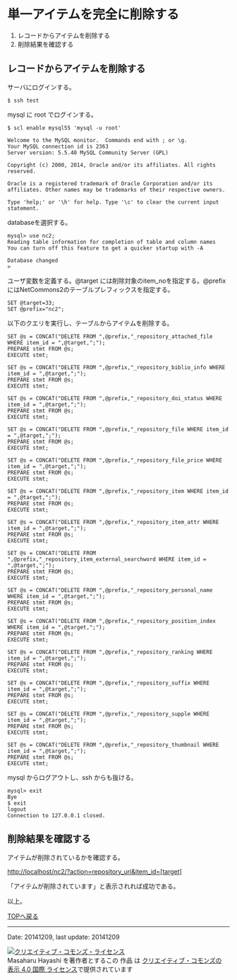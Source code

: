 # 単一アイテムを完全に削除する

1. レコードからアイテムを削除する
2. 削除結果を確認する

## <a name="sec1"/>レコードからアイテムを削除する

サーバにログインする。
    
    $ ssh test
    
mysql に root でログインする。
    
    $ scl enable mysql55 'mysql -u root'

    Welcome to the MySQL monitor.  Commands end with ; or \g.
    Your MySQL connection id is 2363
    Server version: 5.5.40 MySQL Community Server (GPL)

    Copyright (c) 2000, 2014, Oracle and/or its affiliates. All rights reserved.

    Oracle is a registered trademark of Oracle Corporation and/or its affiliates. Other names may be trademarks of their respective owners.

    Type 'help;' or '\h' for help. Type '\c' to clear the current input statement.

databaseを選択する。
    
    mysql> use nc2;
    Reading table information for completion of table and column names
    You can turn off this feature to get a quicker startup with -A

    Database changed
    >

ユーザ変数を定義する。@target には削除対象のitem_noを指定する。@prefix にはNetCommons2のテーブルプレフィックスを指定する。

    SET @target=33;
    SET @prefix="nc2";

以下のクエリを実行し、テーブルからアイテムを削除する。

    SET @s = CONCAT("DELETE FROM ",@prefix,"_repository_attached_file WHERE item_id = ",@target,";");
    PREPARE stmt FROM @s;
    EXECUTE stmt;

    SET @s = CONCAT("DELETE FROM ",@prefix,"_repository_biblio_info WHERE item_id = ",@target,";");
    PREPARE stmt FROM @s;
    EXECUTE stmt;
    
    SET @s = CONCAT("DELETE FROM ",@prefix,"_repository_doi_status WHERE item_id = ",@target,";");
    PREPARE stmt FROM @s;
    EXECUTE stmt;
    
    SET @s = CONCAT("DELETE FROM ",@prefix,"_repository_file WHERE item_id = ",@target,";");
    PREPARE stmt FROM @s;
    EXECUTE stmt;
    
    SET @s = CONCAT("DELETE FROM ",@prefix,"_repository_file_price WHERE item_id = ",@target,";");
    PREPARE stmt FROM @s;
    EXECUTE stmt;
    
	SET @s = CONCAT("DELETE FROM ",@prefix,"_repository_item WHERE item_id = ",@target,";");
    PREPARE stmt FROM @s;
    EXECUTE stmt;
    
    SET @s = CONCAT("DELETE FROM ",@prefix,"_repository_item_attr WHERE item_id = ",@target,";");
    PREPARE stmt FROM @s;
    EXECUTE stmt;
    
    SET @s = CONCAT("DELETE FROM ",@prefix,"_repository_item_external_searchword WHERE item_id = ",@target,";");
    PREPARE stmt FROM @s;
    EXECUTE stmt;

    SET @s = CONCAT("DELETE FROM ",@prefix,"_repository_personal_name WHERE item_id = ",@target,";");
    PREPARE stmt FROM @s;
    EXECUTE stmt;
    
    SET @s = CONCAT("DELETE FROM ",@prefix,"_repository_position_index WHERE item_id = ",@target,";");
    PREPARE stmt FROM @s;
    EXECUTE stmt;
    
    SET @s = CONCAT("DELETE FROM ",@prefix,"_repository_ranking WHERE item_id = ",@target,";");
    PREPARE stmt FROM @s;
    EXECUTE stmt;
    
    SET @s = CONCAT("DELETE FROM ",@prefix,"_repository_suffix WHERE item_id = ",@target,";");
    PREPARE stmt FROM @s;
    EXECUTE stmt;
    
    SET @s = CONCAT("DELETE FROM ",@prefix,"_repository_supple WHERE item_id = ",@target,";");
    PREPARE stmt FROM @s;
    EXECUTE stmt;
    
    SET @s = CONCAT("DELETE FROM ",@prefix,"_repository_thumbnail WHERE item_id = ",@target,";");
    PREPARE stmt FROM @s;
    EXECUTE stmt;

mysql からログアウトし、ssh からも抜ける。

    mysql> exit
    Bye
    $ exit
    logout
    Connection to 127.0.0.1 closed.


## <a name="sec2"/>削除結果を確認する

アイテムが削除されているかを確認する。

[http://localhost/nc2/?action=repository_uri&item_id=[target]](http://localhost/nc2/?action=repository_uri&item_id=33)

「アイテムが削除されています」と表示されれば成功である。

以上。

[TOPへ戻る](../)

---
Date: 20141209, last update: 20141209 

<a rel="license" href="http://creativecommons.org/licenses/by/4.0/"><img alt="クリエイティブ・コモンズ・ライセンス" style="border-width:0" src="http://i.creativecommons.org/l/by/4.0/88x31.png" /></a><br /><span xmlns:cc="http://creativecommons.org/ns#" property="cc:attributionName">Masaharu Hayashi</span> を著作者とするこの 作品 は <a rel="license" href="http://creativecommons.org/licenses/by/4.0/">クリエイティブ・コモンズの 表示 4.0 国際 ライセンス</a>で提供されています






